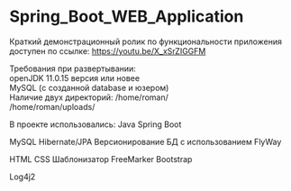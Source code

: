 # Spring_Boot_WEB_Application

Краткий демонстрационный ролик по функциональности приложения доступен по ссылке: https://youtu.be/X_xSrZIGGFM



Требования при развертывании:
<br>
openJDK 11.0.15 версия или новее
<br>
MySQL (с созданной database и юзером)
<br>
Наличие двух директорий:
/home/roman/
<br>
/home/roman/uploads/


В проекте использовались:
Java 
Spring Boot

MySQL
Hibernate/JPA
Версионирование БД с использованием FlyWay

HTML
CSS
Шаблонизатор FreeMarker
Bootstrap

Log4j2



